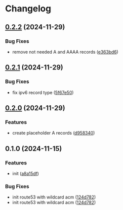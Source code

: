 # Changelog

## [0.2.2](https://github.com/burib/terraform-aws-route53-with-wildcard-acm-module/compare/v0.2.1...v0.2.2) (2024-11-29)


### Bug Fixes

* remove not needed A and AAAA records ([e363bd6](https://github.com/burib/terraform-aws-route53-with-wildcard-acm-module/commit/e363bd6745d7fca000f5a099fbee198cb7a57548))

## [0.2.1](https://github.com/burib/terraform-aws-route53-with-wildcard-acm-module/compare/v0.2.0...v0.2.1) (2024-11-29)


### Bug Fixes

* fix ipv6 record type ([5f67e50](https://github.com/burib/terraform-aws-route53-with-wildcard-acm-module/commit/5f67e50991514882e64ff12e22254ad6ec89bebc))

## [0.2.0](https://github.com/burib/terraform-aws-route53-with-wildcard-acm-module/compare/v0.1.0...v0.2.0) (2024-11-29)


### Features

* create placeholder A records ([d958340](https://github.com/burib/terraform-aws-route53-with-wildcard-acm-module/commit/d958340111eb340cc9e82c852a547b831aac5af2))

## 0.1.0 (2024-11-15)


### Features

* init ([a8a15df](https://github.com/burib/terraform-route53-with-acm/commit/a8a15dfa3d5a272807a0f83f41a0f30006941c06))


### Bug Fixes

* init route53 with wildcard acm ([124d782](https://github.com/burib/terraform-route53-with-acm/commit/124d782b4ff6ca37b27a1f63a2a8541c29758c18))
* init route53 with wildcard acm ([124d782](https://github.com/burib/terraform-route53-with-acm/commit/124d782b4ff6ca37b27a1f63a2a8541c29758c18))
